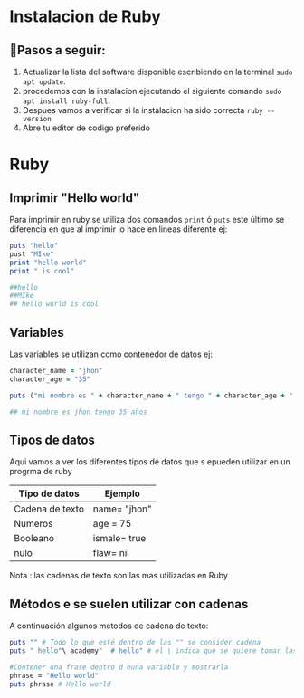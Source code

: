 # Instalacion de Ruby 
## :hammer:Pasos a seguir:
 1. Actualizar la lista del software disponible escribiendo en la terminal `sudo apt update`.
 2. procedemos con la instalacion ejecutando el siguiente comando `sudo apt install ruby-full`.
 3. Despues vamos a verificar si la instalacion ha sido correcta `ruby --version`
 4. Abre tu editor de codigo preferido
 
 # Ruby
 
 ## Imprimir "Hello world"
  Para imprimir en ruby se utiliza dos comandos `print` ó `puts` este último se diferencia en que al imprimir lo hace en lineas diferente ej:
  
  ```ruby 
  puts "hello"
  pust "MIke"
  print "hello world"
  print " is cool"
  
  ##hello
  ##MIke
  ## hello world is cool
  ```
 
## Variables

Las variables se utilizan como contenedor de datos ej:
 ```ruby
character_name = "jhon"
character_age = "35"

puts ("mi nombre es " + character_name + " tengo " + character_age + " años"

## mi nombre es jhon tengo 35 años
 ```
 ## Tipos de datos
 
 Aqui vamos a ver los diferentes tipos de datos que s epueden utilizar en un progrma de ruby
 
| Tipo de datos  | Ejemplo       |
| -------------  | ------------- |
| Cadena de texto| name= "jhon"  |
| Numeros        | age = 75      |
| Booleano       | ismale= true  |
| nulo           | flaw= nil     |

Nota : las cadenas de texto son las mas utilizadas en Ruby

## Métodos e se suelen utilizar con cadenas

 A continuación algunos metodos de cadena de texto:
 
```ruby
puts "" # Todo lo que esté dentro de las "" se consider cadena
puts " hello"\ academy"  # hello" # el \ indica que se quiere tomar las comillas literalmente dentro de la cadena

#Contener una frase dentro d euna variable y mostrarla
phrase = "Hello world"
puts phrase # Hello world






